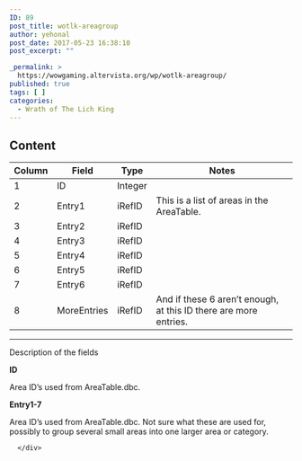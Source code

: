 ```yaml
---
ID: 89
post_title: wotlk-areagroup
author: yehonal
post_date: 2017-05-23 16:38:10
post_excerpt: ""

_permalink: >
  https://wowgaming.altervista.org/wp/wotlk-areagroup/
published: true
tags: [ ]
categories:
  - Wrath of The Lich King
---
```

<div id="content">
        <h2 id="content">Content</h2>

<table>
  <thead>
    <tr>
      <th>Column</th>
      <th>Field</th>
      <th>Type</th>
      <th>Notes</th>
    </tr>
  </thead>
  <tbody>
    <tr>
      <td>1</td>
      <td>ID</td>
      <td>Integer</td>
      <td>&nbsp;</td>
    </tr>
    <tr>
      <td>2</td>
      <td>Entry1</td>
      <td>iRefID</td>
      <td>This is a list of areas in the AreaTable.</td>
    </tr>
    <tr>
      <td>3</td>
      <td>Entry2</td>
      <td>iRefID</td>
      <td>&nbsp;</td>
    </tr>
    <tr>
      <td>4</td>
      <td>Entry3</td>
      <td>iRefID</td>
      <td>&nbsp;</td>
    </tr>
    <tr>
      <td>5</td>
      <td>Entry4</td>
      <td>iRefID</td>
      <td>&nbsp;</td>
    </tr>
    <tr>
      <td>6</td>
      <td>Entry5</td>
      <td>iRefID</td>
      <td>&nbsp;</td>
    </tr>
    <tr>
      <td>7</td>
      <td>Entry6</td>
      <td>iRefID</td>
      <td>&nbsp;</td>
    </tr>
    <tr>
      <td>8</td>
      <td>MoreEntries</td>
      <td>iRefID</td>
      <td>And if these 6 aren’t enough, at this ID there are more entries.</td>
    </tr>
  </tbody>
</table>

<hr>

<p>Description of the fields</p>

<p><strong>ID</strong></p>

<p>Area ID’s used from AreaTable.dbc.</p>

<p><strong>Entry1-7</strong></p>

<p>Area ID’s used from AreaTable.dbc.
Not sure what these are used for, possibly to group several small areas into one larger area or category.</p>


      </div>